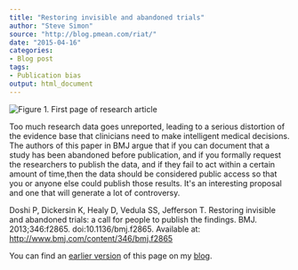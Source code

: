 ```yaml
---
title: "Restoring invisible and abandoned trials"
author: "Steve Simon"
source: "http://blog.pmean.com/riat/"
date: "2015-04-16"
categories:
- Blog post
tags:
- Publication bias
output: html_document
---
```


![Figure 1. First page of research article](http://www.pmean.com/new-images/15/riat01.png)

<div class="notes">

Too much research data goes unreported, leading to a serious distortion of the evidence base that clinicians need to make intelligent medical decisions. The authors of this paper in BMJ argue that if you can document that a study has been abandoned before publication, and if you formally request the researchers to publish the data, and if they fail to act within a certain amount of time,then the data should be considered public access so that you or anyone else could publish those results. It's an interesting proposal and one that will generate a lot of controversy.

<!---More--->

Doshi P, Dickersin K, Healy D, Vedula SS, Jefferson T. Restoring invisible and abandoned trials: a call for people to publish the findings. BMJ. 2013;346:f2865. doi:10.1136/bmj.f2865. Available at: <http://www.bmj.com/content/346/bmj.f2865>

You can find an [earlier version][sim1] of this page on my [blog][sim2].

[sim1]: http://blog.pmean.com/riat/
[sim2]: http://blog.pmean.com

</div>


